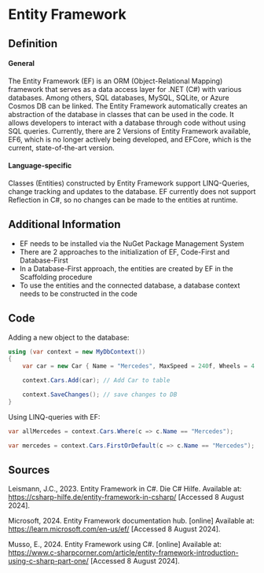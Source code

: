# Entity Framework

## Definition

#### General

The Entity Framework (EF) is an ORM (Object-Relational Mapping) framework that serves as a data access layer for .NET (C#) with various databases.
Among others, SQL databases, MySQL, SQLite, or Azure Cosmos DB can be linked.
The Entity Framework automatically creates an abstraction of the database in classes that can be used in the code.
It allows developers to interact with a database through code without using SQL queries.
Currently, there are 2 Versions of Entity Framework available, EF6, which is no longer actively being developed, and EFCore, which is the current, state-of-the-art version.

#### Language-specific

Classes (Entities) constructed by Entity Framework support LINQ-Queries, change tracking and updates to the database.
EF currently does not support Reflection in C#, so no changes can be made to the entities at runtime.

## Additional Information

- EF needs to be installed via the NuGet Package Management System
- There are 2 approaches to the initialization of EF, Code-First and Database-First
- In a Database-First approach, the entities are created by EF in the Scaffolding procedure
- To use the entities and the connected database, a database context needs to be constructed in the code

## Code

Adding a new object to the database:
```csharp
using (var context = new MyDbContext())
{
    var car = new Car { Name = "Mercedes", MaxSpeed = 240f, Wheels = 4 };

    context.Cars.Add(car); // Add Car to table

    context.SaveChanges(); // save changes to DB
}
```

Using LINQ-queries with EF:
```csharp
var allMercedes = context.Cars.Where(c => c.Name == "Mercedes");

var mercedes = context.Cars.FirstOrDefault(c => c.Name == "Mercedes"); 
```

## Sources

Leismann, J.C., 2023. Entity Framework in C#. Die C# Hilfe. Available at: <https://csharp-hilfe.de/entity-framework-in-csharp/> [Accessed 8 August 2024].

Microsoft, 2024. Entity Framework documentation hub. [online] Available at: <https://learn.microsoft.com/en-us/ef/> [Accessed 8 August 2024].

Musso, E., 2024. Entity Framework using C#. [online] Available at: <https://www.c-sharpcorner.com/article/entity-framework-introduction-using-c-sharp-part-one/> [Accessed 8 August 2024].